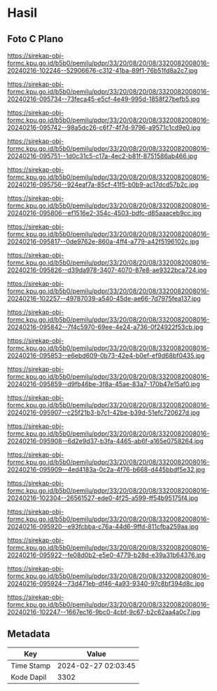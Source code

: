 # Hasil

## Foto C Plano

https://sirekap-obj-formc.kpu.go.id/b5b0/pemilu/pdpr/33/20/08/20/08/3320082008016-20240216-102246--52906676-c312-41ba-89f1-76b51fd8a2c7.jpg

https://sirekap-obj-formc.kpu.go.id/b5b0/pemilu/pdpr/33/20/08/20/08/3320082008016-20240216-095734--73feca45-e5cf-4e49-995d-1858f27befb5.jpg

https://sirekap-obj-formc.kpu.go.id/b5b0/pemilu/pdpr/33/20/08/20/08/3320082008016-20240216-095742--98a5dc26-c6f7-4f7d-9796-a9571c1cd9e0.jpg

https://sirekap-obj-formc.kpu.go.id/b5b0/pemilu/pdpr/33/20/08/20/08/3320082008016-20240216-095751--1d0c31c5-c17a-4ec2-b81f-8751586ab466.jpg

https://sirekap-obj-formc.kpu.go.id/b5b0/pemilu/pdpr/33/20/08/20/08/3320082008016-20240216-095756--924eaf7a-85cf-41f5-b0b9-ac17dcd57b2c.jpg

https://sirekap-obj-formc.kpu.go.id/b5b0/pemilu/pdpr/33/20/08/20/08/3320082008016-20240216-095806--ef1516e2-354c-4503-bdfc-d85aaaceb9cc.jpg

https://sirekap-obj-formc.kpu.go.id/b5b0/pemilu/pdpr/33/20/08/20/08/3320082008016-20240216-095817--0de9762e-860a-4ff4-a779-a42f5196102c.jpg

https://sirekap-obj-formc.kpu.go.id/b5b0/pemilu/pdpr/33/20/08/20/08/3320082008016-20240216-095826--d39da978-3407-4070-87e8-ae9322bca724.jpg

https://sirekap-obj-formc.kpu.go.id/b5b0/pemilu/pdpr/33/20/08/20/08/3320082008016-20240216-102257--49787039-a540-45de-ae66-7d7975fea137.jpg

https://sirekap-obj-formc.kpu.go.id/b5b0/pemilu/pdpr/33/20/08/20/08/3320082008016-20240216-095842--7f4c5970-69ee-4e24-a736-0f24922f53cb.jpg

https://sirekap-obj-formc.kpu.go.id/b5b0/pemilu/pdpr/33/20/08/20/08/3320082008016-20240216-095853--e6ebd609-0b73-42e4-b0ef-ef9d68bf0435.jpg

https://sirekap-obj-formc.kpu.go.id/b5b0/pemilu/pdpr/33/20/08/20/08/3320082008016-20240216-095859--d9fb46be-3f8a-45ae-83a7-170b47e15af0.jpg

https://sirekap-obj-formc.kpu.go.id/b5b0/pemilu/pdpr/33/20/08/20/08/3320082008016-20240216-095907--c25f21b3-b7c1-42be-b39d-51efc720627d.jpg

https://sirekap-obj-formc.kpu.go.id/b5b0/pemilu/pdpr/33/20/08/20/08/3320082008016-20240216-095908--6d2e9d37-b3fa-4465-ab6f-a165e0758264.jpg

https://sirekap-obj-formc.kpu.go.id/b5b0/pemilu/pdpr/33/20/08/20/08/3320082008016-20240216-095909--4ed4183a-0c2a-4f76-b668-d445bbdf5e32.jpg

https://sirekap-obj-formc.kpu.go.id/b5b0/pemilu/pdpr/33/20/08/20/08/3320082008016-20240216-102304--26561527-ede0-4f25-a599-ff54b95175f4.jpg

https://sirekap-obj-formc.kpu.go.id/b5b0/pemilu/pdpr/33/20/08/20/08/3320082008016-20240216-095920--e93fcbba-c76a-44d6-9ffd-811cfba259aa.jpg

https://sirekap-obj-formc.kpu.go.id/b5b0/pemilu/pdpr/33/20/08/20/08/3320082008016-20240216-095922--fe08d0b2-e5e0-4779-b28d-e39a31b64376.jpg

https://sirekap-obj-formc.kpu.go.id/b5b0/pemilu/pdpr/33/20/08/20/08/3320082008016-20240216-095924--73d471eb-df46-4a93-9340-97c8bf394d8c.jpg

https://sirekap-obj-formc.kpu.go.id/b5b0/pemilu/pdpr/33/20/08/20/08/3320082008016-20240216-102247--1667ec16-9bc0-4cbf-9c67-b2c62aa4a0c7.jpg


## Metadata

| Key        | Value               |
| ---------- | ------------------- |
| Time Stamp | 2024-02-27 02:03:45 |
| Kode Dapil | 3302                |



